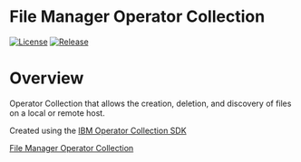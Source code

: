 # File Manager Operator Collection
[![License](https://img.shields.io/badge/License-Apache_2.0-blue.svg)](./LICENSE)
[![Release](https://github.com/freemanlatrell/file-manager-operator-collection/actions/workflows/release.yml/badge.svg)](https://github.com/IBM/operator-collection-sdk/actions/workflows/release.yml)

# Overview
Operator Collection that allows the creation, deletion, and discovery of files on a local or remote host.

Created using the [IBM Operator Collection SDK][oc-sdk]

[File Manager Operator Collection](freemanlatrell/file_manager/)

[oc-sdk]:https://github.com/IBM/operator-collection-sdk